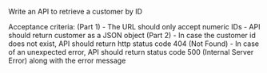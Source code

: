 Write an API to retrieve a customer by ID

Acceptance criteria:
(Part 1)
    - The URL should only accept numeric IDs
    - API should return customer as a JSON object
 (Part 2)
    - In case the customer id does not exist, API should return http status code 404 (Not Found)
    - In case of an unexpected error, API should return status code 500 (Internal Server Error) along with the error message